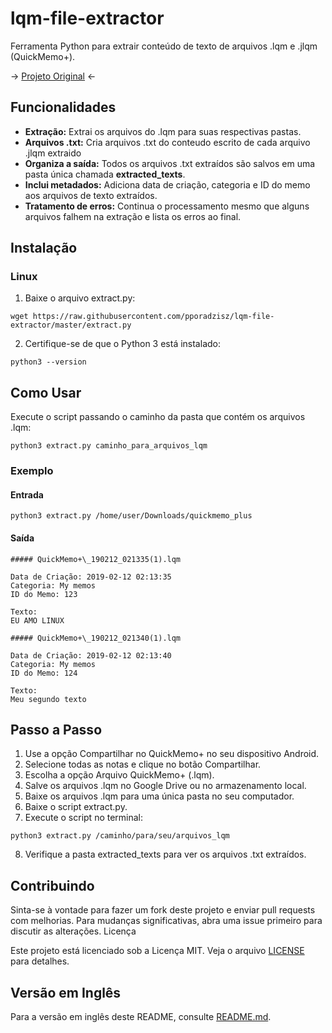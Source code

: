# lqm-file-extractor

Ferramenta Python para extrair conteúdo de texto de arquivos .lqm e .jlqm (QuickMemo+).

→ [Projeto Original](https://github.com/pporadzisz/lqm-file-extractor) ←

## Funcionalidades
- **Extração:** Extrai os arquivos do .lqm para suas respectivas pastas.
- **Arquivos .txt:** Cria arquivos .txt do conteudo escrito de cada arquivo .jlqm extraido
- **Organiza a saída:** Todos os arquivos .txt extraídos são salvos em uma pasta única chamada **extracted_texts**.
- **Inclui metadados:** Adiciona data de criação, categoria e ID do memo aos arquivos de texto extraídos.
- **Tratamento de erros:** Continua o processamento mesmo que alguns arquivos falhem na extração e lista os erros ao final.

## Instalação

### Linux

1. Baixe o arquivo extract.py:

```
wget https://raw.githubusercontent.com/pporadzisz/lqm-file-extractor/master/extract.py
```

2. Certifique-se de que o Python 3 está instalado:

```
python3 --version
```

## Como Usar

Execute o script passando o caminho da pasta que contém os arquivos .lqm:

```
python3 extract.py caminho_para_arquivos_lqm
```

### Exemplo

#### Entrada

```
python3 extract.py /home/user/Downloads/quickmemo_plus
```

#### Saída

```
##### QuickMemo+\_190212_021335(1).lqm

Data de Criação: 2019-02-12 02:13:35
Categoria: My memos
ID do Memo: 123

Texto:
EU AMO LINUX

##### QuickMemo+\_190212_021340(1).lqm

Data de Criação: 2019-02-12 02:13:40
Categoria: My memos
ID do Memo: 124

Texto:
Meu segundo texto
```

## Passo a Passo

1. Use a opção Compartilhar no QuickMemo+ no seu dispositivo Android.
2. Selecione todas as notas e clique no botão Compartilhar.
3. Escolha a opção Arquivo QuickMemo+ (.lqm).
4. Salve os arquivos .lqm no Google Drive ou no armazenamento local.
5. Baixe os arquivos .lqm para uma única pasta no seu computador.
6. Baixe o script extract.py.
7. Execute o script no terminal:

```
python3 extract.py /caminho/para/seu/arquivos_lqm
```

8. Verifique a pasta extracted_texts para ver os arquivos .txt extraídos.

## Contribuindo

Sinta-se à vontade para fazer um fork deste projeto e enviar pull requests com melhorias. Para mudanças significativas, abra uma issue primeiro para discutir as alterações.
Licença

Este projeto está licenciado sob a Licença MIT. Veja o arquivo [LICENSE](/LICENSE) para detalhes.

## Versão em Inglês

Para a versão em inglês deste README, consulte [README.md](/README.md).

